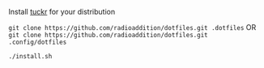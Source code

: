 Install [tuckr](https://github.com/RaphGL/Tuckr) for your distribution

`git clone https://github.com/radioaddition/dotfiles.git .dotfiles` OR `git clone https://github.com/radioaddition/dotfiles.git .config/dotfiles`

`./install.sh`
